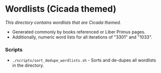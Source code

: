 # Wordlists (Cicada themed)
_This directory contains wordlists that are Cicada themed._

* Generated commonly by books referenced or Liber Primus pages.
* Additionally, numeric word lists for all iterations of "3301" and "1033".

### Scripts

 * `./scripts/sort_dedupe_wordlists.sh` - Sorts and de-dupes all wordlists in the directory.
